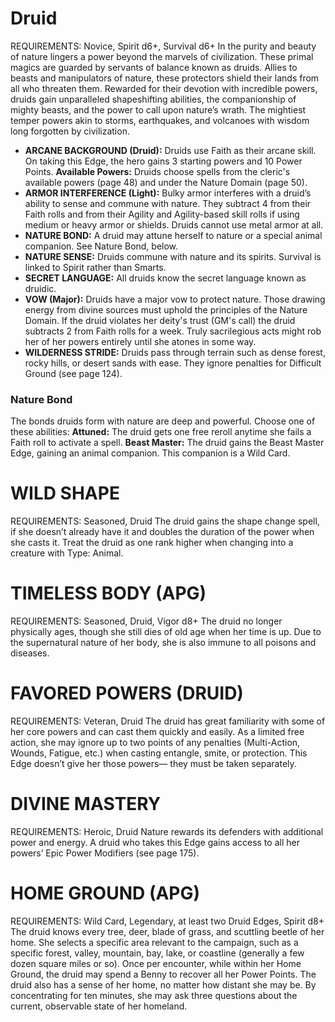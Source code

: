 # Druid
REQUIREMENTS: Novice, Spirit d6+, Survival d6+
In the purity and beauty of nature lingers a power beyond the marvels of civilization. These primal magics are guarded by servants of balance known as druids. Allies to beasts and manipulators of nature, these protectors shield their lands from all who threaten them. Rewarded for their devotion with incredible powers, druids gain unparalleled shapeshifting abilities, the companionship of mighty beasts, and the power to call upon nature’s wrath. The mightiest temper powers akin to storms, earthquakes, and volcanoes with wisdom long forgotten by civilization.
 - **ARCANE BACKGROUND (Druid):** Druids use Faith as their arcane skill. On taking this Edge, the hero gains 3 starting powers and 10 Power Points. 
**Available Powers:** Druids choose spells from the cleric's available powers (page 48) and under the Nature Domain (page 50).
 - **ARMOR INTERFERENCE (Light):** Bulky armor interferes with a druid’s ability to sense and commune with nature. They subtract 4 from their Faith rolls and from their Agility and Agility-based skill rolls if using medium or heavy armor or shields. Druids cannot use metal armor at all.
 - **NATURE BOND:** A druid may attune herself to nature or a special animal companion. See Nature Bond, below.
 - **NATURE SENSE:** Druids commune with nature and its spirits. Survival is linked to Spirit rather than Smarts.
 - **SECRET LANGUAGE:** All druids know the secret language known as druidic.
 - **VOW (Major):** Druids have a major vow to protect nature. Those drawing energy from divine sources must uphold the principles of the Nature Domain.
If the druid violates her deity's trust (GM's call) the druid subtracts 2 from Faith rolls for a week. Truly sacrilegious acts might rob her of her powers entirely until she atones in some way.
 - **WILDERNESS STRIDE:** Druids pass through terrain such as dense forest, rocky hills, or desert sands with ease. They ignore penalties for Difficult Ground (see page 124).
### Nature Bond
The bonds druids form with nature are deep and powerful. Choose one of these abilities:
**Attuned:** The druid gets one free reroll anytime she fails a Faith roll to activate a spell.
**Beast Master:** The druid gains the Beast Master Edge, gaining an animal companion. This companion is a Wild Card.

# WILD SHAPE
REQUIREMENTS: Seasoned, Druid
The druid gains the shape change spell, if she doesn’t already have it and doubles the duration of the power when she casts it. Treat the druid as one rank higher when changing into a creature with Type: Animal.

# TIMELESS BODY (APG)
REQUIREMENTS: Seasoned, Druid, Vigor d8+
The druid no longer physically ages, though she still dies of old age when her time is up. Due to the supernatural nature of her body, she is also immune to all poisons and diseases.

# FAVORED POWERS (DRUID)
REQUIREMENTS: Veteran, Druid
The druid has great familiarity with some of her core powers and can cast them quickly and easily. As a limited free action, she may ignore up to two points of any penalties (Multi-Action, Wounds, Fatigue, etc.) when casting entangle, smite, or protection. This Edge doesn’t give her those powers— they must be taken separately.

# DIVINE MASTERY
REQUIREMENTS: Heroic, Druid
Nature rewards its defenders with additional power and energy. A druid who takes this Edge gains access to all her powers’ Epic Power Modifiers (see page 175).

# HOME GROUND (APG)
REQUIREMENTS: Wild Card, Legendary, at least two Druid Edges, Spirit d8+
The druid knows every tree, deer, blade of grass, and scuttling beetle of her home. She selects a specific area relevant to the campaign, such as a specific forest, valley, mountain, bay, lake, or coastline (generally a few dozen square miles or so).
Once per encounter, while within her Home Ground, the druid may spend a Benny to recover all her Power Points.
The druid also has a sense of her home, no matter how distant she may be. By concentrating for ten minutes, she may ask three questions about the current, observable state of her homeland.